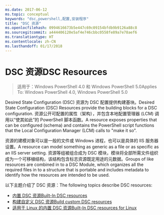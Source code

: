 ```yaml
---
ms.date: 2017-06-12
ms.topic: conceptual
keywords: "dsc,powershell,配置,安装程序"
title: "DSC 资源"
ms.openlocfilehash: 0994616673b5e447c69c09154bfdb9b9126a88c8
ms.sourcegitcommit: a444406120e5af4e746cbbc0558fe89a7e78aef6
ms.translationtype: HT
ms.contentlocale: zh-CN
ms.lasthandoff: 01/17/2018
---
```

# <a name="dsc-resources"></a><span data-ttu-id="dcf4e-103">DSC 资源</span><span class="sxs-lookup"><span data-stu-id="dcf4e-103">DSC Resources</span></span>

><span data-ttu-id="dcf4e-104">适用于：Windows PowerShell 4.0 和 Windows PowerShell 5.0</span><span class="sxs-lookup"><span data-stu-id="dcf4e-104">Applies To: Windows PowerShell 4.0, Windows PowerShell 5.0</span></span>

<span data-ttu-id="dcf4e-105">Desired State Configuration (DSC) 资源为 DSC 配置提供构建基块。</span><span class="sxs-lookup"><span data-stu-id="dcf4e-105">Desired State Configuration (DSC) Resources provide the building blocks for a DSC configuration.</span></span> <span data-ttu-id="dcf4e-106">资源公开可配置的属性（架构），并包含本地配置管理器 (LCM) 调用以“使其如此”的 PowerShell 脚本函数。</span><span class="sxs-lookup"><span data-stu-id="dcf4e-106">A resource exposes properties that can be configured (schema) and contains the PowerShell script functions that the Local Configuration Manager (LCM) calls to "make it so".</span></span>

<span data-ttu-id="dcf4e-107">资源的建模对象可以是一般的文件或 Windows 进程，也可以是具体的 IIS 服务器设置。</span><span class="sxs-lookup"><span data-stu-id="dcf4e-107">A resource can model something as generic as a file or as specific as an IIS server setting.</span></span>  <span data-ttu-id="dcf4e-108">资源等组被组合成为 DSC 模块，模块将全部所需文件组织成为一个可移植结构，该结构包含标志资源既定用途的元数据。</span><span class="sxs-lookup"><span data-stu-id="dcf4e-108">Groups of like resources are combined in to a DSC Module, which organizes all the required files in to a structure that is portable and includes metadata to identify how the resources are intended to be used.</span></span>  

<span data-ttu-id="dcf4e-109">以下主题介绍了 DSC 资源：</span><span class="sxs-lookup"><span data-stu-id="dcf4e-109">The following topics describe DSC resources:</span></span>

- [<span data-ttu-id="dcf4e-110">内置 DSC 资源</span><span class="sxs-lookup"><span data-stu-id="dcf4e-110">Built-In DSC resources</span></span>](builtInResource.md)
- [<span data-ttu-id="dcf4e-111">构建自定义 DSC 资源</span><span class="sxs-lookup"><span data-stu-id="dcf4e-111">Build custom DSC resources</span></span>](authoringResource.md)
- [<span data-ttu-id="dcf4e-112">适用于 Linux 的内置 DSC 资源</span><span class="sxs-lookup"><span data-stu-id="dcf4e-112">Built-In DSC resources for Linux</span></span>](lnxBuiltInResources.md)

